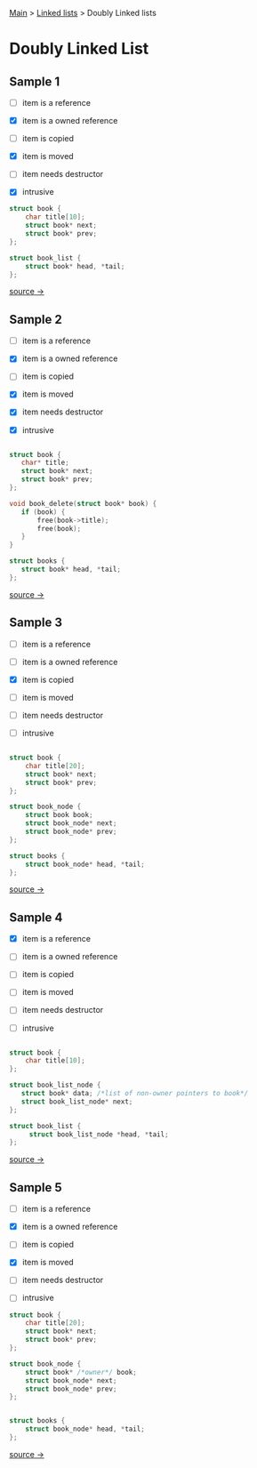[Main](README.md) > [Linked lists](linked_lists.md) > Doubly Linked lists


# Doubly Linked List


## Sample 1

* [ ] item is a reference
* [x] item is a owned reference
* [ ] item is copied
* [x] item is moved
* [ ] item needs destructor
* [x] intrusive


```c
struct book {
    char title[10];
    struct book* next;
    struct book* prev;
};

struct book_list {
    struct book* head, *tail;
};

```

[source → ](dlinked_lists1.md)
 
 ## Sample 2
 
* [ ] item is a reference
* [x] item is a owned reference
* [ ] item is copied
* [x] item is moved
* [x] item needs destructor
* [x] intrusive



 ```c

struct book {
    char* title;
    struct book* next;
    struct book* prev;
};

void book_delete(struct book* book) {
    if (book) { 
        free(book->title); 
        free(book);
    }
}

struct books {
    struct book* head, *tail;
};

```

[source → ](dlinked_lists1d.md)
 
  
## Sample 3

* [ ] item is a reference
* [ ] item is a owned reference
* [x] item is copied
* [ ] item is moved
* [ ] item needs destructor
* [ ] intrusive



```c

struct book {
    char title[20];
    struct book* next;
    struct book* prev;
};

struct book_node {
    struct book book;
    struct book_node* next;
    struct book_node* prev;
};

struct books {
    struct book_node* head, *tail;
};

```
[source → ](dlinked_list2.md)

 
 ## Sample 4
 
* [x] item is a reference
* [ ] item is a owned reference
* [ ] item is copied
* [ ] item is moved
* [ ] item needs destructor
* [ ] intrusive

 
```c

struct book {
    char title[10];
};

struct book_list_node {
   struct book* data; /*list of non-owner pointers to book*/
   struct book_list_node* next;
};

struct book_list {
     struct book_list_node *head, *tail;
};
```
[source → ](dlinked_list3.md)

 
 ## Sample 5
 
* [ ] item is a reference
* [x] item is a owned reference
* [ ] item is copied
* [x] item is moved
* [ ] item needs destructor
* [ ] intrusive


```c
struct book {
    char title[20];
    struct book* next;
    struct book* prev;
};

struct book_node {
    struct book* /*owner*/ book;
    struct book_node* next;
    struct book_node* prev;
};


struct books {
    struct book_node* head, *tail;
};

```
[source → ](dlinked_list4.md)



